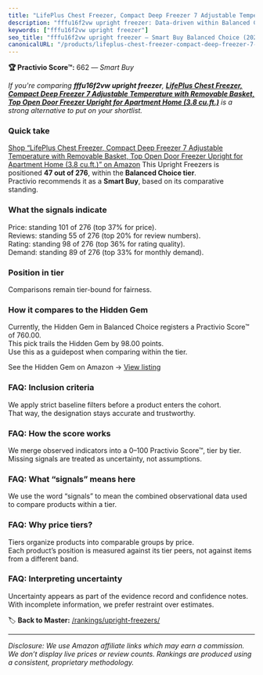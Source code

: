```yaml
---
title: "LifePlus Chest Freezer, Compact Deep Freezer 7 Adjustable Temperature with Removable Basket, Top Open Door Freezer Upright for Apartment Home (3.8 cu.ft.)"
description: "fffu16f2vw upright freezer: Data-driven within Balanced Choice ranking using the Practivio Score™. Positioned by quality, value, demand, findability, momentum."
keywords: ["fffu16f2vw upright freezer"]
seo_title: "fffu16f2vw upright freezer — Smart Buy Balanced Choice (2025)"
canonicalURL: "/products/lifeplus-chest-freezer-compact-deep-freezer-7-adjustable-temperature-with-removable-basket-top-open-door-freezer-upright-for-apartment-home-38-cuft-B09DC8KYTP/"
---
```


**🏆 Practivio Score™:** 662 — _Smart Buy_


*If you're comparing **fffu16f2vw upright freezer**, **[LifePlus Chest Freezer, Compact Deep Freezer 7 Adjustable Temperature with Removable Basket, Top Open Door Freezer Upright for Apartment Home (3.8 cu.ft.)](https://www.amazon.com/dp/B09DC8KYTP?tag=practivio-20)** is a strong alternative to put on your shortlist.*
### Quick take
[Shop “LifePlus Chest Freezer, Compact Deep Freezer 7 Adjustable Temperature with Removable Basket, Top Open Door Freezer Upright for Apartment Home (3.8 cu.ft.)” on Amazon](https://www.amazon.com/dp/B09DC8KYTP?tag=practivio-20)
This Upright Freezers is positioned **47 out of 276**, within the **Balanced Choice tier**.  
Practivio recommends it as a **Smart Buy**, based on its comparative standing.

### What the signals indicate
Price: standing 101 of 276 (top 37% for price).  
Reviews: standing 55 of 276 (top 20% for review numbers).  
Rating: standing 98 of 276 (top 36% for rating quality).  
Demand: standing 89 of 276 (top 33% for monthly demand).

### Position in tier
Comparisons remain tier-bound for fairness.

### How it compares to the Hidden Gem
Currently, the Hidden Gem in Balanced Choice registers a Practivio Score™ of 760.00.  
This pick trails the Hidden Gem by 98.00 points.  
Use this as a guidepost when comparing within the tier.  

See the Hidden Gem on Amazon → [View listing](https://www.amazon.com/dp/B08P6CS4SW?tag=practivio-20)

### FAQ: Inclusion criteria
We apply strict baseline filters before a product enters the cohort.  
That way, the designation stays accurate and trustworthy.

### FAQ: How the score works
We merge observed indicators into a 0–100 Practivio Score™, tier by tier.  
Missing signals are treated as uncertainty, not assumptions.

### FAQ: What “signals” means here
We use the word “signals” to mean the combined observational data used to compare products within a tier.

### FAQ: Why price tiers?
Tiers organize products into comparable groups by price.  
Each product’s position is measured against its tier peers, not against items from a different band.

### FAQ: Interpreting uncertainty
Uncertainty appears as part of the evidence record and confidence notes.  
With incomplete information, we prefer restraint over estimates.


🏷️ **Back to Master:** [/rankings/upright-freezers/](/rankings/upright-freezers/)

---
_Disclosure: We use Amazon affiliate links which may earn a commission. We don’t display live prices or review counts. Rankings are produced using a consistent, proprietary methodology._
